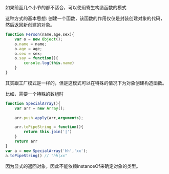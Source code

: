 如果前面几个小节的都不适合，可以使用寄生构造函数的模式

这种方式的基本思想:  创建一个函数，该函数的作用仅仅是封装创建对象的代码，然后返回新创建的对象。

```javascript
function Person(name,age,sex){
    var o = new Object();
    o.name = name;
    o.age = age;
    o.sex = sex;
    o.say = function(){
        console.log(this.name)
    }
}
```

其实跟工厂模式是一样的，但是这模式可以在特殊的情况下为对象创建构造函数。

比如，需要一个特殊的数组时

```javascript
function SpecialArray(){
    var arr = new Array();
    
    arr.push.apply(arr,arguments);

    arr.toPipeString = function(){
        return this.join('|')
    }
    return arr
}
var a = new SpecialArray('hh','xx');
a.toPipeString() // "hh|xx"
```
因为显式的返回对象，因此不能依赖instanceOf来确定对象的类型。